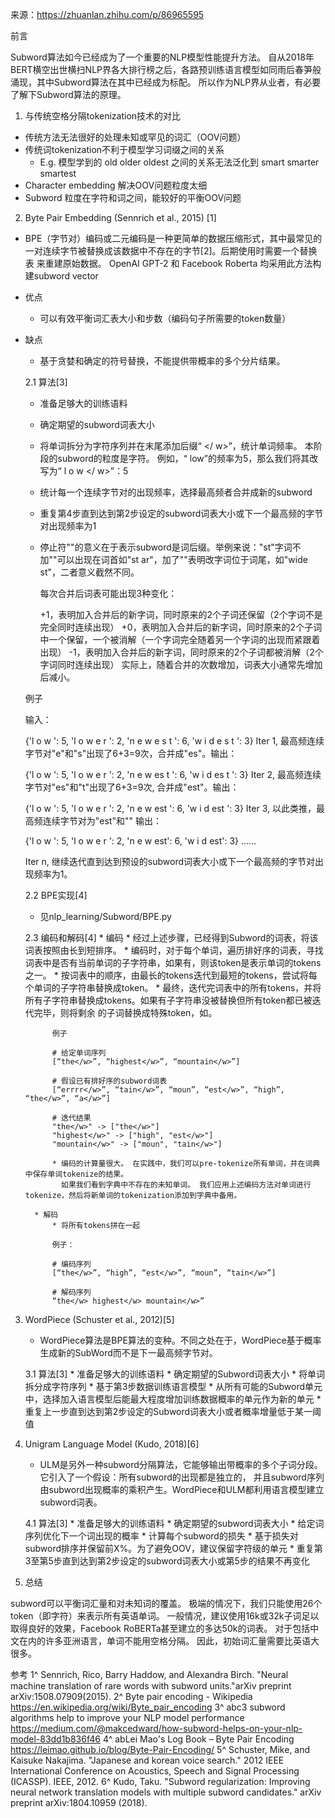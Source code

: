 来源：https://zhuanlan.zhihu.com/p/86965595

前言

Subword算法如今已经成为了一个重要的NLP模型性能提升方法。
自从2018年BERT横空出世横扫NLP界各大排行榜之后，各路预训练语言模型如同雨后春笋般涌现，其中Subword算法在其中已经成为标配。
所以作为NLP界从业者，有必要了解下Subword算法的原理。


1. 与传统空格分隔tokenization技术的对比

* 传统方法无法很好的处理未知或罕见的词汇（OOV问题）
* 传统词tokenization不利于模型学习词缀之间的关系
    * E.g. 模型学到的 old older oldest 之间的关系无法泛化到 smart smarter smartest
* Character embedding 解决OOV问题粒度太细
* Subword 粒度在字符和词之间，能较好的平衡OOV问题

2. Byte Pair Embedding (Sennrich et al., 2015) [1]

* BPE（字节对）编码或二元编码是一种更简单的数据压缩形式，其中最常见的一对连续字节被替换成该数据中不存在的字节[2]。后期使用时需要一个替换表
来重建原始数据。 OpenAI GPT-2 和 Facebook Roberta 均采用此方法构建subword vector

* 优点
    * 可以有效平衡词汇表大小和步数（编码句子所需要的token数量）
* 缺点
    * 基于贪婪和确定的符号替换，不能提供带概率的多个分片结果。

    2.1 算法[3]
    * 准备足够大的训练语料
    * 确定期望的subword词表大小
    * 将单词拆分为字符序列并在末尾添加后缀“ </ w>”，统计单词频率。 本阶段的subword的粒度是字符。 例如，“ low”的频率为5，那么我们将其改写为“ l o w </ w>”：5
    * 统计每一个连续字节对的出现频率，选择最高频者合并成新的subword
    * 重复第4步直到达到第2步设定的subword词表大小或下一个最高频的字节对出现频率为1
    * 停止符"</w>"的意义在于表示subword是词后缀。举例来说："st"字词不加"</w>"可以出现在词首如"st ar"，加了"</w>"表明改字词位于词尾，如"wide st</w>"，二者意义截然不同。

        每次合并后词表可能出现3种变化：

        +1，表明加入合并后的新字词，同时原来的2个子词还保留（2个字词不是完全同时连续出现）
        +0，表明加入合并后的新字词，同时原来的2个子词中一个保留，一个被消解（一个字词完全随着另一个字词的出现而紧跟着出现）
        -1，表明加入合并后的新字词，同时原来的2个子词都被消解（2个字词同时连续出现）
        实际上，随着合并的次数增加，词表大小通常先增加后减小。

    例子

    输入：

    {'l o w </w>': 5, 'l o w e r </w>': 2, 'n e w e s t </w>': 6, 'w i d e s t </w>': 3}
    Iter 1, 最高频连续字节对"e"和"s"出现了6+3=9次，合并成"es"。输出：

    {'l o w </w>': 5, 'l o w e r </w>': 2, 'n e w es t </w>': 6, 'w i d es t </w>': 3}
    Iter 2, 最高频连续字节对"es"和"t"出现了6+3=9次, 合并成"est"。输出：

    {'l o w </w>': 5, 'l o w e r </w>': 2, 'n e w est </w>': 6, 'w i d est </w>': 3}
    Iter 3, 以此类推，最高频连续字节对为"est"和"</w>" 输出：

    {'l o w </w>': 5, 'l o w e r </w>': 2, 'n e w est</w>': 6, 'w i d est</w>': 3}
    ……

    Iter n, 继续迭代直到达到预设的subword词表大小或下一个最高频的字节对出现频率为1。

    2.2 BPE实现[4]
    * 见nlp_learning/Subword/BPE.py

    2.3 编码和解码[4]
        * 编码
            * 经过上述步骤，已经得到Subword的词表，将该词表按照由长到短排序。
            * 编码时，对于每个单词，遍历排好序的词表，寻找词表中是否有当前单词的子字符串，如果有，则该token是表示单词的tokens之一。
            * 按词表中的顺序，由最长的tokens迭代到最短的tokens，尝试将每个单词的子字符串替换成token。
            * 最终，迭代完词表中的所有tokens，并将所有子字符串替换成tokens。如果有子字符串没被替换但所有token都已被迭代完毕，则将剩余
            的子词替换成特殊token，如<unk>。

            例子

            # 给定单词序列
            [“the</w>”, “highest</w>”, “mountain</w>”]

            # 假设已有排好序的subword词表
            [“errrr</w>”, “tain</w>”, “moun”, “est</w>”, “high”, “the</w>”, “a</w>”]

            # 迭代结果
            "the</w>" -> ["the</w>"]
            "highest</w>" -> ["high", "est</w>"]
            "mountain</w>" -> ["moun", "tain</w>"]

            * 编码的计算量很大。 在实践中，我们可以pre-tokenize所有单词，并在词典中保存单词tokenize的结果。
              如果我们看到字典中不存在的未知单词。 我们应用上述编码方法对单词进行tokenize，然后将新单词的tokenization添加到字典中备用。

        * 解码
            * 将所有tokens拼在一起

            例子：

            # 编码序列
            [“the</w>”, “high”, “est</w>”, “moun”, “tain</w>”]

            # 解码序列
            “the</w> highest</w> mountain</w>”


3. WordPiece (Schuster et al., 2012)[5]

    * WordPiece算法是BPE算法的变种。不同之处在于，WordPiece基于概率生成新的SubWord而不是下一最高频字节对。

    3.1 算法[3]
        * 准备足够大的训练语料
        * 确定期望的Subword词表大小
        * 将单词拆分成字符序列
        * 基于第3步数据训练语言模型
        * 从所有可能的Subword单元中，选择加入语言模型后能最大程度增加训练数据概率的单元作为新的单元
        * 重复上一步直到达到第2步设定的Subword词表大小或者概率增量低于某一阈值


4. Unigram Language Model (Kudo, 2018)[6]

    * ULM是另外一种subword分隔算法，它能够输出带概率的多个子词分段。它引入了一个假设：所有subword的出现都是独立的，
    并且subword序列由subword出现概率的乘积产生。WordPiece和ULM都利用语言模型建立subword词表。

    4.1 算法[3]
        * 准备足够大的训练语料
        * 确定期望的subword词表大小
        * 给定词序列优化下一个词出现的概率
        * 计算每个subword的损失
        * 基于损失对subword排序并保留前X%。为了避免OOV，建议保留字符级的单元
        * 重复第3至第5步直到达到第2步设定的subword词表大小或第5步的结果不再变化

5. 总结

subword可以平衡词汇量和对未知词的覆盖。 极端的情况下，我们只能使用26个token（即字符）来表示所有英语单词。
一般情况，建议使用16k或32k子词足以取得良好的效果，Facebook RoBERTa甚至建立的多达50k的词表。
对于包括中文在内的许多亚洲语言，单词不能用空格分隔。 因此，初始词汇量需要比英语大很多。


参考
1^ Sennrich, Rico, Barry Haddow, and Alexandra Birch. "Neural machine translation of rare words with subword units."arXiv preprint arXiv:1508.07909(2015).
2^ Byte pair encoding - Wikipedia https://en.wikipedia.org/wiki/Byte_pair_encoding
3^ abc3 subword algorithms help to improve your NLP model performance https://medium.com/@makcedward/how-subword-helps-on-your-nlp-model-83dd1b836f46
4^ abLei Mao's Log Book – Byte Pair Encoding https://leimao.github.io/blog/Byte-Pair-Encoding/
5^ Schuster, Mike, and Kaisuke Nakajima. "Japanese and korean voice search." 2012 IEEE International Conference on Acoustics, Speech and Signal Processing (ICASSP). IEEE, 2012.
6^ Kudo, Taku. "Subword regularization: Improving neural network translation models with multiple subword candidates." arXiv preprint arXiv:1804.10959 (2018).